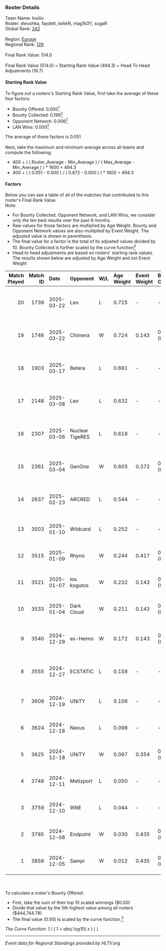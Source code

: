 ### Roster Details<br />
Team Name: Insilio<br />
Roster: dwushka, faydett, kelieN, mag1k3Y, sugaR<br />
Global Rank: [242](../../standings_global_2025_06_02.md)<br />
<br />
Region: [Europe]( ../../standings_europe_2025_06_02.md)<br />
Regional Rank: [129]( ../../standings_europe_2025_06_02.md)<br />
<br />
Final Rank Value:  514.0<br />
<br />
Final Rank Value (514.0) = Starting Rank Value (494.3) + Head To Head Adjustments (19.7)<br />

#### Starting Rank Value<br />
To figure out a rosters's Starting Rank Value, first take the average of these four factors:<br />
- Bounty Offered: 0.000[<sup>1</sup>](#table2)
- Bounty Collected: 0.199[<sup>2</sup>](#table1)
- Opponent Network: 0.006[<sup>2</sup>](#table1)
- LAN Wins: 0.000[<sup>2</sup>](#table1)

The average of these factors is 0.051<br />
<br />
Next, take the maximum and minimum average across all teams and compute the following:<br />
- 400 + ( ( Roster_Average - Min_Average ) / ( Max_Average - Min_Average ) ) * 1600 = 494.3
- 400 + ( ( 0.051 - 0.000 ) / ( 0.872 - 0.000 ) ) * 1600 = 494.3


#### Factors<br />
Below you can see a table of all of the matches that contributed to this roster's Final Rank Value.<br />
Note:<br />

- For Bounty Collected, Opponent Network, and LAN Wins, we consider only the ten best results over the past 6 months.
- Raw values for those factors are multiplied by Age Weight. Bounty and Opponent Network values are also multiplied by Event Weight. The adjusted value is shown in parenthesis.
- The final value for a factor is the total of its adjusted values divided by 10. Bounty Collected is further scaled by the curve function[<sup>3</sup>](#curveFunction)
- Head to head adjustments are based on rosters' starting rank values. The results shown below are adjusted by Age Weight and not Event Weight
<span id="table1"></span><br />


| Match Played | Match ID | Date       | Opponent        | W/L | Age Weight | Event Weight | Bounty Collected | Opponent Network | LAN Wins  | H2H Adj. | Roster                                        |
| -: | -: | :- | :- | :- | :- | :- | :- | :- | :- | -: | :- |
|           20 |     1739 | 2025-03-22 | Leo             | L   | 0.725      | -            | -                | -                | -         |    -6.66 | dwushka, faydett, kelieN, mag1k3Y, sugaR      |
|           19 |     1746 | 2025-03-22 | Chimera         | W   | 0.724      | 0.143        | 0.001 (0.000)    | 0.165 (0.017)    | 0 (0.000) |    15.41 | dwushka, faydett, kelieN, mag1k3Y, sugaR      |
|           18 |     1903 | 2025-03-17 | Betera          | L   | 0.691      | -            | -                | -                | -         |    -3.13 | dwushka, faydett, kelieN, mag1k3Y, sugaR      |
|           17 |     2148 | 2025-03-08 | Leo             | L   | 0.632      | -            | -                | -                | -         |    -6.03 | dwushka, faydett, kelieN, mag1k3Y, sugaR      |
|           16 |     2307 | 2025-03-06 | Nuclear TigeRES | L   | 0.618      | -            | -                | -                | -         |    -9.66 | dwushka, faydett, kelieN, mag1k3Y, sugaR      |
|           15 |     2361 | 2025-03-04 | GenOne          | W   | 0.605      | 0.372        | 0.000 (0.000)    | 0.100 (0.022)    | 0 (0.000) |    12.68 | dwushka, faydett, kelieN, mag1k3Y, sugaR      |
|           14 |     2637 | 2025-02-23 | ARCRED          | L   | 0.544      | -            | -                | -                | -         |    -1.47 | dwushka, faydett, kelieN, mag1k3Y, sugaR      |
|           13 |     3503 | 2025-01-10 | Wildcard        | L   | 0.252      | -            | -                | -                | -         |    -0.61 | dwushka, faydett, kelieN, mo0N, sugaR         |
|           12 |     3515 | 2025-01-09 | Rhyno           | W   | 0.244      | 0.417        | 0.007 (0.001)    | 0.149 (0.015)    | 0 (0.000) |     6.42 | dwushka, faydett, kelieN, mo0N, sugaR         |
|           11 |     3521 | 2025-01-07 | los kogutos     | W   | 0.232      | 0.143        | 0.000 (0.000)    | 0.015 (0.001)    | 0 (0.000) |     3.33 | dwushka, faydett, kelieN, mo0N, sugaR         |
|           10 |     3533 | 2025-01-04 | Dark Cloud      | W   | 0.211      | 0.143        | 0.000 (0.000)    | 0.037 (0.001)    | 0 (0.000) |     4.15 | dwushka, faydett, kelieN, mo0N, sugaR         |
|            9 |     3540 | 2024-12-29 | ex-Heimo        | W   | 0.172      | 0.143        | 0.001 (0.000)    | 0.055 (0.001)    | 0 (0.000) |     3.51 | dwushka, faydett, kelieN, Pumpkin66, sugaR    |
|            8 |     3555 | 2024-12-27 | ECSTATIC        | L   | 0.158      | -            | -                | -                | -         |    -0.09 | dwushka, faydett, kelieN, Pumpkin66, sugaR    |
|            7 |     3609 | 2024-12-19 | UNiTY           | L   | 0.106      | -            | -                | -                | -         |    -0.78 | faydett, kelieN, sugaR, tasman, z3ndeR        |
|            6 |     3624 | 2024-12-18 | Nexus           | L   | 0.098      | -            | -                | -                | -         |    -0.15 | faydett, iDISBALANCE, kelieN, sugaR, yiksrezo |
|            5 |     3625 | 2024-12-18 | UNiTY           | W   | 0.097      | 0.354        | 0.002 (0.000)    | 0.183 (0.006)    | 0 (0.000) |     2.37 | faydett, iDISBALANCE, kelieN, sugaR, yiksrezo |
|            4 |     3748 | 2024-12-11 | Metizport       | L   | 0.050      | -            | -                | -                | -         |    -0.14 | faydett, FpSSS, kelieN, Pipw, sugaR           |
|            3 |     3759 | 2024-12-10 | 9INE            | L   | 0.044      | -            | -                | -                | -         |    -0.06 | faydett, FpSSS, kelieN, Pipw, sugaR           |
|            2 |     3785 | 2024-12-08 | Endpoint        | W   | 0.030      | 0.435        | 0.000 (0.000)    | 0.004 (0.000)    | 0 (0.000) |     0.47 | faydett, FpSSS, kelieN, Pipw, sugaR           |
|            1 |     3858 | 2024-12-05 | Sampi           | W   | 0.012      | 0.435        | 0.000 (0.000)    | 0.000 (0.000)    | 0 (0.000) |     0.14 | faydett, FpSSS, kelieN, Pipw, sugaR           |

<br />
<span id="table2"></span><br />
To calculate a roster's Bounty Offered:<br />

- First, take the sum of their top 10 scaled winnings ($0.00)
- Divide that value by the 5th highest value among all rosters ($444,744.78)
- The final value (0.00) is scaled by the curve function.[<sup>3</sup>](#curveFunction)

<span id="curveFunction"></span>_The Curve Function: 1 / ( 1 + abs( log10( x ) ) )_<br />

---
_Event data for Regional Standings provided by HLTV.org_<br />
